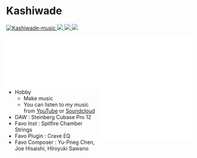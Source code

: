 # Kashiwade


<p align="left"> 
  <a href="https://github.com/Kashiwade-music/Kashiwade-music/">
    <img src="https://komarev.com/ghpvc/?username=Kashiwade-music" alt="Kashiwade-music" />
  </a>
  <a href="https://github.com/Kashiwade-music">
    <img height="20" src="https://img.shields.io/github/followers/Kashiwade-music?label=follow&logo=github&style=flat" />
  </a>
  <a href="http://twitter.com/Kashiwade-music">
    <img height="20" src="https://img.shields.io/twitter/follow/Kashiwade_music?label=Twitter&logo=twitter&style=flat" />
  </a>
  <a href="https://www.youtube.com/channel/UCSLhB_FXseHmBCC2X0TwsjA">
    <img height="20" src="https://img.shields.io/youtube/channel/subscribers/UCSLhB_FXseHmBCC2X0TwsjA?label=YouTube&logo=YouTube&style=flat" />
  </a>
</p>

<div>
<img align="right" src="/metrics1.svg" alt="Metrics" width="50%">
<img align="right" src="/metrics2.svg" alt="Metrics" width="50%">
</div>

- Hobby
	- Make music
	- You can listen to my music from [YouTube](https://www.youtube.com/channel/UCSLhB_FXseHmBCC2X0TwsjA) or [Soundcloud](https://soundcloud.com/kashiwade)
- DAW : Steinberg Cubase Pro 12
- Favo Inst : Spitfire Chamber Strings
- Favo Plugin : Crave EQ
- Favo Composer : Yu-Pneg Chen, Joe Hisaishi, HIroyuki Sawano
